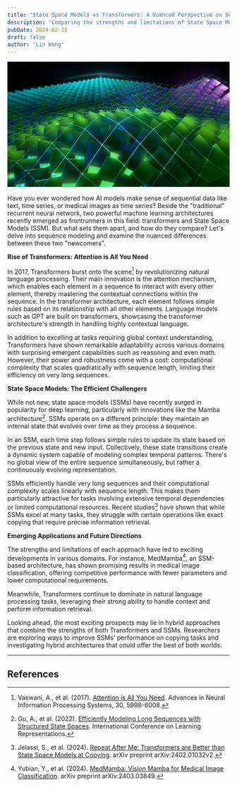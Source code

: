 ```yaml
---
title: "State Space Models vs Transformers: A Nuanced Perspective on Sequence Modeling"
description: "Comparing the strengths and limitations of State Space Models and Transformers in sequence modeling tasks"
pubDate: 2024-02-15
draft: false
author: "Lin Wang"
---
```

![Diagram illustrating State Space Model architecture and data flow](/images/SSM.png)

Have you ever wondered how AI models make sense of sequential data like text, time series, or medical images as time series? Beside the "traditional" recurrent neural network, two powerful machine learning architectures recently emerged as frontrunners in this field: transformers and State Space Models (SSM). But what sets them apart, and how do they compare? Let's delve into sequence modeling and examine the nuanced differences between these two "newcomers".

**Rise of Transformers: Attention is All You Need**

In 2017, Transformers burst onto the scene[^1] by revolutionizing natural language processing. Their main innovation is the attention mechanism, which enables each element in a sequence to interact with every other element, thereby mastering the contextual connections within the sequence. In the transformer architecture, each element follows simple rules based on its relationship with all other elements. Language models such as GPT are built on transformers, showcasing the transformer architecture's strength in handling highly contextual language.

In addition to excelling at tasks requiring global context understanding, Transformers have shown remarkable adaptability across various domains with surprising emergent capabilities such as reasoning and even math. However, their power and robustness come with a cost: computational complexity that scales quadratically with sequence length, limiting their efficiency on very long sequences.

**State Space Models: The Efficient Challengers**

While not new, state space models (SSMs) have recently surged in popularity for deep learning, particularly with innovations like the Mamba architecture[^2]. SSMs operate on a different principle: they maintain an internal state that evolves over time as they process a sequence.

In an SSM, each time step follows simple rules to update its state based on the previous state and new input. Collectively, these state transitions create a dynamic system capable of modeling complex temporal patterns. There's no global view of the entire sequence simultaneously, but rather a continuously evolving representation.

SSMs efficiently handle very long sequences and their computational complexity scales linearly with sequence length. This makes them particularly attractive for tasks involving extensive temporal dependencies or limited computational resources. Recent studies[^3] have shown that while SSMs excel at many tasks, they struggle with certain operations like exact copying that require precise information retrieval.

**Emerging Applications and Future Directions**

The strengths and limitations of each approach have led to exciting developments in various domains. For instance, MedMamba[^4], an SSM-based architecture, has shown promising results in medical image classification, offering competitive performance with fewer parameters and lower computational requirements.

Meanwhile, Transformers continue to dominate in natural language processing tasks, leveraging their strong ability to handle context and perform information retrieval.

Looking ahead, the most exciting prospects may lie in hybrid approaches that combine the strengths of both Transformers and SSMs. Researchers are exploring ways to improve SSMs' performance on copying tasks and investigating hybrid architectures that could offer the best of both worlds.

---

## References

[^1]: Vaswani, A., et al. (2017). [Attention is All You Need](https://arxiv.org/abs/1706.03762). Advances in Neural Information Processing Systems, 30, 5998-6008.

[^2]: Gu, A., et al. (2022). [Efficiently Modeling Long Sequences with Structured State Spaces](https://arxiv.org/abs/2111.00396). International Conference on Learning Representations.

[^3]: Jelassi, S., et al. (2024). [Repeat After Me: Transformers are Better than State Space Models at Copying](https://arxiv.org/abs/2402.01032v2). arXiv preprint arXiv:2402.01032v2.

[^4]: Yubian, Y., et al. (2024). [MedMamba: Vision Mamba for Medical Image Classification](https://arxiv.org/abs/2403.03849). arXiv preprint arXiv:2403.03849.